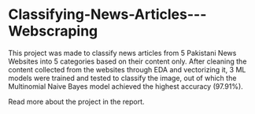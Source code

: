 # Classifying-News-Articles---Webscraping

This project was made to classify news articles from 5 Pakistani News Websites into 5 categories based on their content only. After cleaning the content collected from the websites through EDA and vectorizing it,  3 ML models were trained and tested to classify the image, out of which the Multinomial Naive Bayes model achieved the highest accuracy (97.91%).

Read more about the project in the report.
